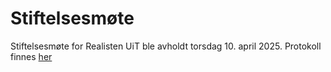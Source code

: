 # Stiftelsesmøte
Stiftelsesmøte for Realisten UiT ble avholdt torsdag 10. april 2025.
Protokoll finnes [her](./protokoll.pdf)